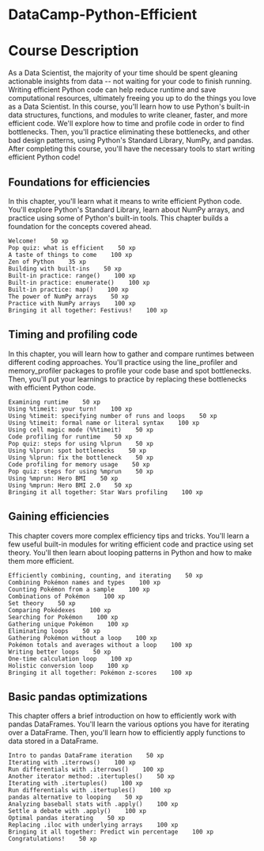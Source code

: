 # DataCamp-Python-Efficient

#  Course Description

As a Data Scientist, the majority of your time should be spent gleaning actionable insights from data -- not waiting for your code to finish running. Writing efficient Python code can help reduce runtime and save computational resources, ultimately freeing you up to do the things you love as a Data Scientist. In this course, you'll learn how to use Python's built-in data structures, functions, and modules to write cleaner, faster, and more efficient code. We'll explore how to time and profile code in order to find bottlenecks. Then, you'll practice eliminating these bottlenecks, and other bad design patterns, using Python's Standard Library, NumPy, and pandas. After completing this course, you'll have the necessary tools to start writing efficient Python code!


##  Foundations for efficiencies

In this chapter, you'll learn what it means to write efficient Python code. You'll explore Python's Standard Library, learn about NumPy arrays, and practice using some of Python's built-in tools. This chapter builds a foundation for the concepts covered ahead.

    Welcome!    50 xp
    Pop quiz: what is efficient    50 xp
    A taste of things to come    100 xp
    Zen of Python    35 xp
    Building with built-ins    50 xp
    Built-in practice: range()    100 xp
    Built-in practice: enumerate()    100 xp
    Built-in practice: map()    100 xp
    The power of NumPy arrays    50 xp
    Practice with NumPy arrays    100 xp
    Bringing it all together: Festivus!    100 xp
    
    
    
##  Timing and profiling code

In this chapter, you will learn how to gather and compare runtimes between different coding approaches. You'll practice using the line_profiler and memory_profiler packages to profile your code base and spot bottlenecks. Then, you'll put your learnings to practice by replacing these bottlenecks with efficient Python code.

    Examining runtime    50 xp
    Using %timeit: your turn!    100 xp
    Using %timeit: specifying number of runs and loops    50 xp
    Using %timeit: formal name or literal syntax    100 xp
    Using cell magic mode (%%timeit)    50 xp
    Code profiling for runtime    50 xp
    Pop quiz: steps for using %lprun    50 xp
    Using %lprun: spot bottlenecks    50 xp
    Using %lprun: fix the bottleneck    50 xp
    Code profiling for memory usage    50 xp
    Pop quiz: steps for using %mprun    50 xp
    Using %mprun: Hero BMI    50 xp
    Using %mprun: Hero BMI 2.0    50 xp
    Bringing it all together: Star Wars profiling    100 xp 
    
    
    
    
##  Gaining efficiencies

This chapter covers more complex efficiency tips and tricks. You'll learn a few useful built-in modules for writing efficient code and practice using set theory. You'll then learn about looping patterns in Python and how to make them more efficient.

    Efficiently combining, counting, and iterating    50 xp
    Combining Pokémon names and types    100 xp
    Counting Pokémon from a sample    100 xp
    Combinations of Pokémon    100 xp
    Set theory    50 xp
    Comparing Pokédexes    100 xp
    Searching for Pokémon    100 xp
    Gathering unique Pokémon    100 xp
    Eliminating loops    50 xp
    Gathering Pokémon without a loop    100 xp
    Pokémon totals and averages without a loop    100 xp
    Writing better loops    50 xp
    One-time calculation loop    100 xp
    Holistic conversion loop    100 xp
    Bringing it all together: Pokémon z-scores    100 xp 
    
    
    
    
##  Basic pandas optimizations

This chapter offers a brief introduction on how to efficiently work with pandas DataFrames. You'll learn the various options you have for iterating over a DataFrame. Then, you'll learn how to efficiently apply functions to data stored in a DataFrame.

    Intro to pandas DataFrame iteration    50 xp
    Iterating with .iterrows()    100 xp
    Run differentials with .iterrows()    100 xp
    Another iterator method: .itertuples()    50 xp
    Iterating with .itertuples()    100 xp
    Run differentials with .itertuples()    100 xp
    pandas alternative to looping    50 xp
    Analyzing baseball stats with .apply()    100 xp
    Settle a debate with .apply()    100 xp
    Optimal pandas iterating    50 xp
    Replacing .iloc with underlying arrays    100 xp
    Bringing it all together: Predict win percentage    100 xp
    Congratulations!    50 xp
